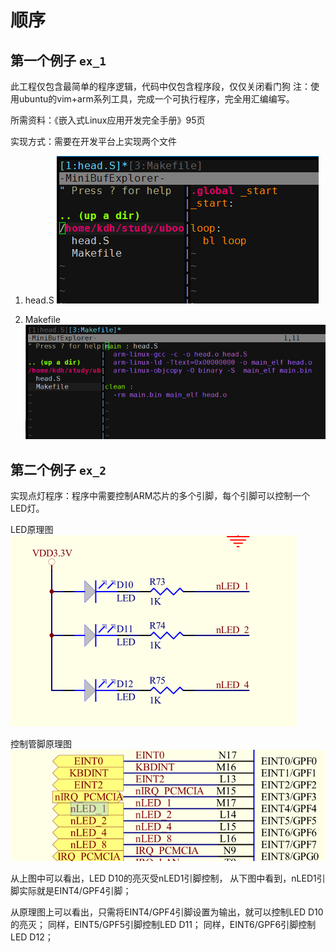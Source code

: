 # 顺序
## 第一个例子 `ex_1`
此工程仅包含最简单的程序逻辑，代码中仅包含程序段，仅仅关闭看门狗
注：使用ubuntu的vim+arm系列工具，完成一个可执行程序，完全用汇编编写。

所需资料：《嵌入式Linux应用开发完全手册》95页

实现方式：需要在开发平台上实现两个文件

1. head.S
![head.S文件截图](https://github.com/kongdehua/uboot/raw/master/stage1/image/firstExample_head.png "head.S文件截图")

2. Makefile
![Makefile文件截图](https://github.com/kongdehua/uboot/raw/master/stage1/image/firstExample_Makefile.png "Makefile文件截图")

## 第二个例子 `ex_2`
实现点灯程序：程序中需要控制ARM芯片的多个引脚，每个引脚可以控制一个LED灯。

LED原理图
![LED原理图](https://github.com/kongdehua/uboot/raw/master/stage1/ex_2/image/led.png "LED原理图")

控制管脚原理图
![控制管脚原理图](https://github.com/kongdehua/uboot/raw/master/stage1/ex_2/image/gpio.png "控制管脚LED原理图")

从上图中可以看出，LED D10的亮灭受nLED1引脚控制，
从下图中看到，nLED1引脚实际就是EINT4/GPF4引脚；

从原理图上可以看出，只需将EINT4/GPF4引脚设置为输出，就可以控制LED D10的亮灭；
同样，EINT5/GPF5引脚控制LED D11；
同样，EINT6/GPF6引脚控制LED D12；

